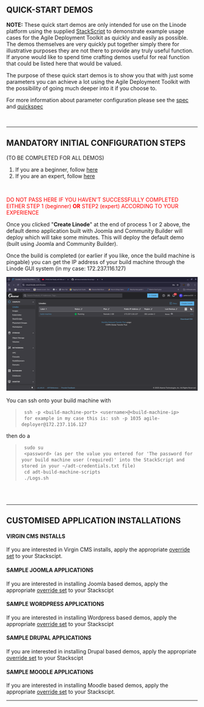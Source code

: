 ## QUICK-START DEMOS  

**NOTE:** These quick start demos are only intended for use on the Linode platform using the supplied [StackScript](https://cloud.linode.com/stackscripts/635271) to demonstrate example usage cases for the Agile Deployment Toolkit as quickly and easily as possible.  The demos themselves are very quickly put together simply there for illustrative purposes they are not there to provide any truly useful function. If anyone would like to spend time crafting demos useful for real function that could be listed here that would be valued. 

The purpose of these quick start demos is to show you that with just some parameters you can achieve a lot using the Agile Deployment Toolkit with the possibility of going much deeper into it if you choose to.

For more information about parameter configuration please see the [spec](https://github.com/wintersys-projects/adt-build-machine-scripts/blob/main/templatedconfigurations/specification.md) and [quickspec](https://github.com/wintersys-projects/adt-build-machine-scripts/blob/main/templatedconfigurations/quick_specification.dat)

<br/>

------------------------------

## MANDATORY INITIAL CONFIGURATION STEPS 
(TO BE COMPLETED FOR ALL DEMOS) 

1. If you are a beginner, follow [here](./QuickStartDemosPrepBeginnerLevel.md)  
2. If you are an expert, follow [here](./QuickStartDemosPrepExpertLevel.md)

<br/>

<span style="color:red">DO NOT PASS HERE IF YOU HAVEN'T SUCCESSFULLY COMPLETED EITHER STEP 1 (beginner) **OR** STEP2 (expert) ACCORDING TO YOUR EXPERIENCE</span>

Once you clicked "**Create Linode**" at the end of process 1 or 2 above, the default demo application built with Joomla and Community Builder will deploy which will take some minutes. This will deploy the default demo (built using Joomla and Community Builder). 

Once the build is completed (or earlier if you like, once the build machine is pingable) you can get the IP address of your build machine through the Linode GUI system (in my case: 172.237.116.127)

![](images/lin1.png "Linode Tutorial Image 1")

You can ssh onto your build machine with

>      ssh -p <build-machine-port> <username>@<build-machine-ip>
>      for example in my case this is: ssh -p 1035 agile-deployer@172.237.116.127

then do a

>      sudo su
>      <password> (as per the value you entered for 'The password for your build machine user (required)' into the StackScript and stored in your ~/adt-credentials.txt file)
>      cd adt-build-machine-scripts
>      ./Logs.sh

<br/><br/> 

-----------------

## CUSTOMISED APPLICATION INSTALLATIONS  

#### VIRGIN CMS INSTALLS

If you are interested in Virgin CMS installs, apply the appropriate [override set](./VirginCMSDemos.md) to your Stackscipt. 

#### SAMPLE JOOMLA APPLICATIONS

If you are interested in installing Joomla based demos, apply the appropriate [override set](./JoomlaDemos.md) to your Stackscipt 

#### SAMPLE WORDPRESS APPLICATIONS

If you are interested in installing Wordpress based demos, apply the appropriate [override set](./WordpressDemos.md) to your Stackscipt 

#### SAMPLE DRUPAL APPLICATIONS

If you are interested in installing Drupal based demos, apply the appropriate [override set](./DrupalDemos.md) to your Stackscipt 

#### SAMPLE MOODLE APPLICATIONS

If you are interested in installing Moodle based demos, apply the appropriate [override set](./MoodleDemos.md) to your Stackscipt. 

----------------------




